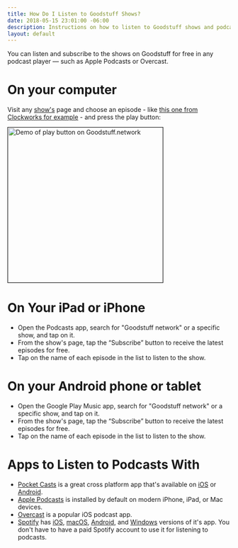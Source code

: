 ```yaml
---
title: How Do I Listen to Goodstuff Shows?
date: 2018-05-15 23:01:00 -06:00
description: Instructions on how to listen to Goodstuff shows and podcasts.
layout: default
---
```


You can listen and subscribe to the shows on Goodstuff for free in any podcast player — such as Apple Podcasts or Overcast.

# On your computer

Visit any [show's](/shows/) page and choose an episode - like [this one from Clockworks for example](/clockworks/33) - and press the play button:

<img src='https://d.pr/i/rKyJB4+' alt="Demo of play button on Goodstuff.network" height="350px" border="1">

# On Your iPad or iPhone


* Open the Podcasts app, search for "Goodstuff network" or a specific show, and tap on it.
* From the show's page, tap the “Subscribe” button to receive the latest episodes for free.
* Tap on the name of each episode in the list to listen to the show.


# On your Android phone or tablet

* Open the Google Play Music app, search for "Goodstuff network" or a specific show, and tap on it.
* From the show's page, tap the “Subscribe” button to receive the latest episodes for free.
* Tap on the name of each episode in the list to listen to the show.

# Apps to Listen to Podcasts With

* [Pocket Casts](https://www.pocketcasts.com/) is a great cross platform app that's available on [iOS](https://itunes.apple.com/au/app/pocket-casts/id414834813) or [Android](https://play.google.com/store/apps/details?id=au.com.shiftyjelly.pocketcasts).
* [Apple Podcasts](https://www.apple.com/ca/apple-podcasts/) is installed by default on modern iPhone, iPad, or Mac devices.
* [Overcast](https://overcast.fm/) is a popular iOS podcast app.
* [Spotify](https://www.spotify.com/) has [iOS](https://apps.apple.com/us/app/spotify-discover-new-music/id324684580), [macOS](https://www.spotify.com/us/download/mac/), [Android](https://play.google.com/store/apps/details?id=com.spotify.music), and [Windows](https://www.microsoft.com/en-us/p/spotify-music/9ncbcszsjrsb) versions of it's app. You don't have to have a paid Spotify account to use it for listening to podcasts.